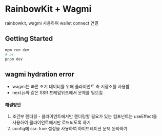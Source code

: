 # RainbowKit + Wagmi
rainbowkit, wagmi 사용하여 wallet connect 연결

## Getting Started

```bash
npm run dev
# or
pnpm dev
```

## wagmi hydration error
- wagmi는 빠른 초기 데이터를 위해 클라이언트 측 저장소를 사용함
- next.js와 같은 SSR 프레임워크에서 문제를 일으킴

#### 해결방안
1. 조건부 렌더링 - 클라이언트에서만 렌더링할 필요가 있는 컴포넌트는 useEffect를 사용하여 클라이언트에서만 로드되도록 하기
2. config에 ssr: true 설정을 사용하여 하이드레이션 문제 완화하기
